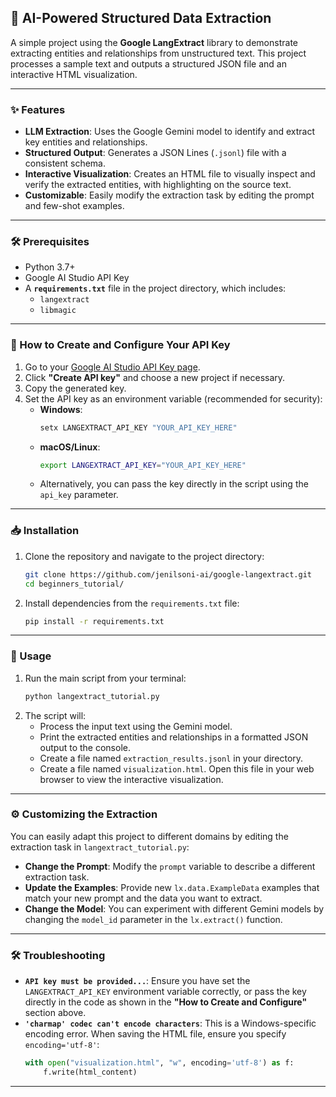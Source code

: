 ## 🤖 AI-Powered Structured Data Extraction

A simple project using the **Google LangExtract** library to demonstrate extracting entities and relationships from unstructured text. This project processes a sample text and outputs a structured JSON file and an interactive HTML visualization.

-----

### ✨ Features

  * **LLM Extraction**: Uses the Google Gemini model to identify and extract key entities and relationships.
  * **Structured Output**: Generates a JSON Lines (`.jsonl`) file with a consistent schema.
  * **Interactive Visualization**: Creates an HTML file to visually inspect and verify the extracted entities, with highlighting on the source text.
  * **Customizable**: Easily modify the extraction task by editing the prompt and few-shot examples.

-----

### 🛠️ Prerequisites

  * Python 3.7+
  * Google AI Studio API Key
  * A **`requirements.txt`** file in the project directory, which includes:
      * `langextract`
      * `libmagic`

-----

### 🔑 How to Create and Configure Your API Key

1.  Go to your [Google AI Studio API Key page](https://aistudio.google.com/app/apikey).
2.  Click **"Create API key"** and choose a new project if necessary.
3.  Copy the generated key.
4.  Set the API key as an environment variable (recommended for security):
      * **Windows**:
        ```bash
        setx LANGEXTRACT_API_KEY "YOUR_API_KEY_HERE"
        ```
      * **macOS/Linux**:
        ```bash
        export LANGEXTRACT_API_KEY="YOUR_API_KEY_HERE"
        ```
      * Alternatively, you can pass the key directly in the script using the `api_key` parameter.

-----

### 📥 Installation

1.  Clone the repository and navigate to the project directory:
    ```bash
    git clone https://github.com/jenilsoni-ai/google-langextract.git
    cd beginners_tutorial/
    ```
2.  Install dependencies from the `requirements.txt` file:
    ```bash
    pip install -r requirements.txt
    ```

-----

### 🚀 Usage

1.  Run the main script from your terminal:
    ```bash
    python langextract_tutorial.py
    ```
2.  The script will:
      * Process the input text using the Gemini model.
      * Print the extracted entities and relationships in a formatted JSON output to the console.
      * Create a file named `extraction_results.jsonl` in your directory.
      * Create a file named `visualization.html`. Open this file in your web browser to view the interactive visualization.

-----

### ⚙️ Customizing the Extraction

You can easily adapt this project to different domains by editing the extraction task in `langextract_tutorial.py`:

  * **Change the Prompt**: Modify the `prompt` variable to describe a different extraction task.
  * **Update the Examples**: Provide new `lx.data.ExampleData` examples that match your new prompt and the data you want to extract.
  * **Change the Model**: You can experiment with different Gemini models by changing the `model_id` parameter in the `lx.extract()` function.

-----

### 🛠️ Troubleshooting

  * **`API key must be provided...`**: Ensure you have set the `LANGEXTRACT_API_KEY` environment variable correctly, or pass the key directly in the code as shown in the **"How to Create and Configure"** section above.
  * **`'charmap' codec can't encode characters`**: This is a Windows-specific encoding error. When saving the HTML file, ensure you specify `encoding='utf-8'`:
    ```python
    with open("visualization.html", "w", encoding='utf-8') as f:
        f.write(html_content)
    ```

-----

